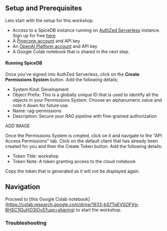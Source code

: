 ## Setup and Prerequisites

Lets start with the setup for this workshop.

- Access to a SpiceDB instance running on [AuthZed Serverless](https://authzed.com/products/authzed-serverless) instance. Sign up for free [here](http://app.authzed.com)
- A [Pinecone account](https://www.pinecone.io/) and API key
- An [OpenAI Platform account](https://platform.openai.com/docs/overview) and API key
- A Google Colab notebook that is shared in the next step. 

#### Running SpiceDB

Once you've signed into AuthZed Serverless, click on the **Create Permissions System** button. 
Add the following details;

- System Kind: Development
- Object Prefix: This is a globally unique ID that is used to identify all the objects in your Permissions System. Choose an alphanumeric value and note it down for future use.
- Name: rag-permissions 
- Description: Secure your RAG pipeline with fine-grained authorization

ADD IMAGE

Once the Permissions System is created, click on it and navigate to the "API Access Permissions" tab. 
Click on the default client that has already been created for you and then the Create Token button. Add the following details:

- Token Title: workshop
- Token Note: A token granting access to the cloud notebook

Copy the token that is generated as it will not be displayed again. 

## Navigation

Proceed to [this Google Colab notebook] (https://colab.research.google.com/drive/1933-bS7TqEVSOFVg-BHSC1lGuHO3IOy5?usp=sharing) to start the workshop.  

### Troubleshooting


